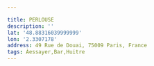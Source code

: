 ```yaml
---

title: PERLOUSE
description: ''
lat: '48.88316039999999'
lon: '2.3307178'
address: 49 Rue de Douai, 75009 Paris, France
tags: Àessayer,Bar,Huitre
---
```

